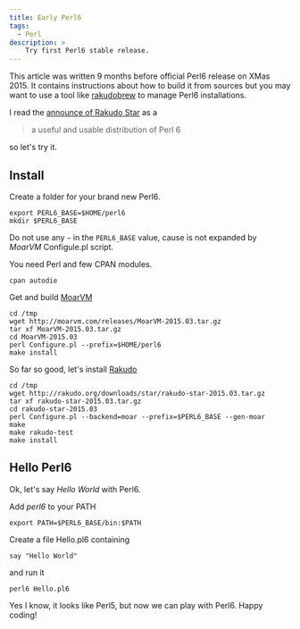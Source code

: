 ```yaml
---
title: Early Perl6
tags:
  - Perl
description: >
    Try first Perl6 stable release.
---
```


<div class="alert warning">This article was written 9 months before official Perl6 release on XMas 2015. It contains instructions about how to build it from sources but you may want to use a tool like <a href="https://github.com/tadzik/rakudobrew">rakudobrew</a> to manage Perl6 installations.</div>

I read the [announce of Rakudo Star][1] as a

> a useful and usable distribution of Perl 6

so let's try it.

## Install

Create a folder for your brand new Perl6.

```
export PERL6_BASE=$HOME/perl6
mkdir $PERL6_BASE
```

Do not use any `~` in the `PERL6_BASE` value, cause is not expanded by *MoarVM* Configule.pl script.

You need Perl and few CPAN modules.

```
cpan autodie
```

Get and build [MoarVM][2]

```
cd /tmp
wget http://moarvm.com/releases/MoarVM-2015.03.tar.gz
tar xf MoarVM-2015.03.tar.gz
cd MoarVM-2015.03
perl Configure.pl --prefix=$HOME/perl6
make install
```

So far so good, let's install [Rakudo][3]

```
cd /tmp
wget http://rakudo.org/downloads/star/rakudo-star-2015.03.tar.gz
tar xf rakudo-star-2015.03.tar.gz
cd rakudo-star-2015.03
perl Configure.pl --backend=moar --prefix=$PERL6_BASE --gen-moar
make
make rakudo-test
make install
```

## Hello Perl6

Ok, let's say *Hello World* with Perl6.

Add *perl6* to your PATH

```
export PATH=$PERL6_BASE/bin:$PATH
```

Create a file Hello.pl6 containing

```
say "Hello World"
```

and run it

```
perl6 Hello.pl6
```

Yes I know, it looks like Perl5, but now we can play with Perl6. Happy coding!

  [1]: http://rakudo.org/2015/03/21/announce-rakudo-star-release-2015-03/ "Announce: Rakudo Star Release 2015.03"
  [2]: http://moarvm.com/ "MoarVM"
  [3]: http://rakudo.org/ "Rakudo"

